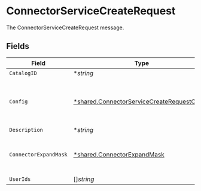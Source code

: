 # ConnectorServiceCreateRequest

The ConnectorServiceCreateRequest message.


## Fields

| Field                                                                                                            | Type                                                                                                             | Required                                                                                                         | Description                                                                                                      |
| ---------------------------------------------------------------------------------------------------------------- | ---------------------------------------------------------------------------------------------------------------- | ---------------------------------------------------------------------------------------------------------------- | ---------------------------------------------------------------------------------------------------------------- |
| `CatalogID`                                                                                                      | **string*                                                                                                        | :heavy_minus_sign:                                                                                               | The catalogId field.                                                                                             |
| `Config`                                                                                                         | [*shared.ConnectorServiceCreateRequestConfig](../../../pkg/models/shared/connectorservicecreaterequestconfig.md) | :heavy_minus_sign:                                                                                               | Contains an arbitrary serialized message along with a @type that describes the type of the serialized message.   |
| `Description`                                                                                                    | **string*                                                                                                        | :heavy_minus_sign:                                                                                               | The description field.                                                                                           |
| `ConnectorExpandMask`                                                                                            | [*shared.ConnectorExpandMask](../../../pkg/models/shared/connectorexpandmask.md)                                 | :heavy_minus_sign:                                                                                               | The ConnectorExpandMask is used to expand related objects on a connector.                                        |
| `UserIds`                                                                                                        | []*string*                                                                                                       | :heavy_minus_sign:                                                                                               | The userIds field.                                                                                               |